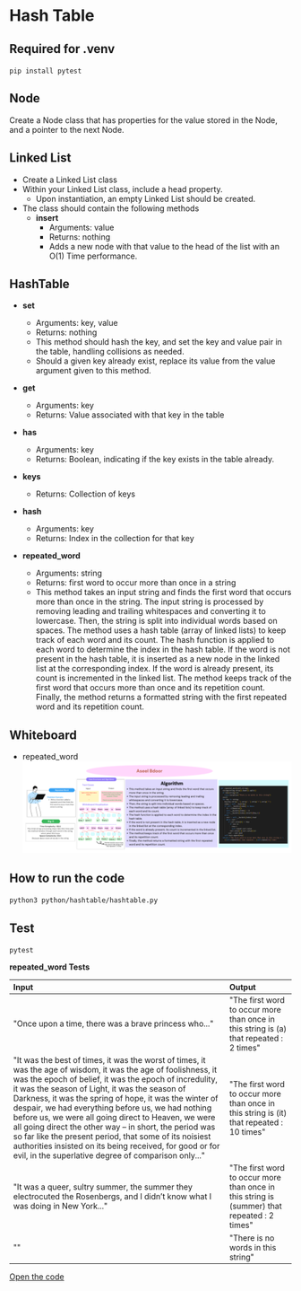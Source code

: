 # Hash Table

## Required for .venv
`pip install pytest`
## Node
Create a Node class that has properties for the value stored in the Node, and a pointer to the next Node.
## Linked List
- Create a Linked List class
- Within your Linked List class, include a head property.
  - Upon instantiation, an empty Linked List should be created.
- The class should contain the following methods
  - **insert**
    - Arguments: value
    - Returns: nothing
    - Adds a new node with that value to the head of the list with an O(1) Time performance.
## HashTable
  - **set**
    - Arguments: key, value
    - Returns: nothing
    - This method should hash the key, and set the key and value pair in the table, handling collisions as needed.
    - Should a given key already exist, replace its value from the value argument given to this method.

  - **get**
    - Arguments: key
    - Returns: Value associated with that key in the table

  - **has**
    - Arguments: key
    - Returns: Boolean, indicating if the key exists in the table already.
  - **keys**
    - Returns: Collection of keys
  - **hash**
    - Arguments: key
    - Returns: Index in the collection for that key
  - **repeated_word**
    - Arguments: string
    - Returns: first word to occur more than once in a string
    - This method takes an input string and finds the first word that occurs more than once in the string.
        The input string is processed by removing leading and trailing whitespaces and converting it to lowercase.
        Then, the string is split into individual words based on spaces.
        The method uses a hash table (array of linked lists) to keep track of each word and its count.
        The hash function is applied to each word to determine the index in the hash table.
        If the word is not present in the hash table, it is inserted as a new node in the linked list at the corresponding index.
        If the word is already present, its count is incremented in the linked list.
        The method keeps track of the first word that occurs more than once and its repetition count.
        Finally, the method returns a formatted string with the first repeated word and its repetition count.

## Whiteboard
- repeated_word
![repeate](./Repeated%20Word.png)

## How to run the code 
`python3 python/hashtable/hashtable.py`

## Test
`pytest`

**repeated_word Tests**

|Input|Output|
|:--------|:--------|
|"Once upon a time, there was a brave princess who..."|"The first word to occur more than once in this string is (a) that repeated : 2 times"|
|"It was the best of times, it was the worst of times, it was the age of wisdom, it was the age of foolishness, it was the epoch of belief, it was the epoch of incredulity, it was the season of Light, it was the season of Darkness, it was the spring of hope, it was the winter of despair, we had everything before us, we had nothing before us, we were all going direct to Heaven, we were all going direct the other way – in short, the period was so far like the present period, that some of its noisiest authorities insisted on its being received, for good or for evil, in the superlative degree of comparison only..."|"The first word to occur more than once in this string is (it) that repeated : 10 times"|
|"It was a queer, sultry summer, the summer they electrocuted the Rosenbergs, and I didn’t know what I was doing in New York..."|"The first word to occur more than once in this string is (summer) that repeated : 2 times"|
|""|"There is no words in this string"|

[Open the code](./hashtable.py)
